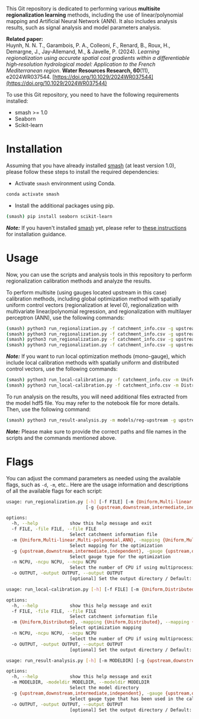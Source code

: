 This Git repository is dedicated to performing various **multisite regionalization learning** methods, including the use of linear/polynomial mapping and Artificial Neural Network (ANN). It also includes analysis results, such as signal analysis and model parameters analysis.

**Related paper:**  
Huynh, N. N. T., Garambois, P. A., Colleoni, F., Renard, B., Roux, H., Demargne, J., Jay‐Allemand, M., & Javelle, P. (2024). *Learning regionalization using accurate spatial cost gradients within a differentiable high‐resolution hydrological model: Application to the French Mediterranean region*. **Water Resources Research, 60**(11), e2024WR037544. [https://doi.org/10.1029/2024WR037544](https://doi.org/10.1029/2024WR037544)

To use this Git repository, you need to have the following requirements installed:
- smash >= 1.0
- Seaborn
- Scikit-learn

# Installation
Assuming that you have already installed [smash](https://github.com/DassHydro-dev/smash) (at least version 1.0), please follow these steps to install the required dependencies:
- Activate `smash` environment using Conda.
```bash
conda activate smash
```
- Install the additional packages using pip.
```bash
(smash) pip install seaborn scikit-learn 
```
**_Note:_**  If you haven't installed [smash](https://github.com/DassHydro-dev/smash) yet, please refer to [these instructions](https://smash.recover.inrae.fr/getting_started/index.html) for installation guidance.

# Usage
Now, you can use the scripts and analysis tools in this repository to perform regionalization calibration methods and analyze the results.

To perform multisite (using gauges located upstream in this case) calibration methods, including global optimization method with spatially uniform control vectors (regionalization at level 0), regionalization with multivariate linear/polynomial regression, and regionalization with multilayer perceptron (ANN), use the following commands:
```bash
(smash) python3 run_regionalization.py -f catchment_info.csv -g upstream -m Uniform -o models/reg-upstream
(smash) python3 run_regionalization.py -f catchment_info.csv -g upstream -m Multi-linear -o models/reg-upstream
(smash) python3 run_regionalization.py -f catchment_info.csv -g upstream -m Multi-polynomial -o models/reg-upstream
(smash) python3 run_regionalization.py -f catchment_info.csv -g upstream -m ANN -o models/reg-upstream
```

**_Note:_** If you want to run local optimization methods (mono-gauge), which include local calibration methods with spatially uniform and distributed control vectors, use the following commands:
```bash
(smash) python3 run_local-calibration.py -f catchment_info.csv -m Uniform -o models/local
(smash) python3 run_local-calibration.py -f catchment_info.csv -m Distributed -o models/local
```

To run analysis on the results, you will need additional files extracted from the model hdf5 file. 
You may refer to the notebook file for more details. Then, use the following command:
```bash
(smash) python3 run_result-analysis.py -m models/reg-upstream -g upstream -o figs
```

**_Note:_** Please make sure to provide the correct paths and file names in the scripts and the commands mentioned above. 

# Flags

You can adjust the command parameters as needed using the available flags, such as `-d`, `-m`, etc.. Here are the usage information and descriptions of all the available flags for each script:

```bash
usage: run_regionalization.py [-h] [-f FILE] [-m {Uniform,Multi-linear,Multi-polynomial,ANN}]
                              [-g {upstream,downstream,intermediate,independent}] [-n NCPU] [-o OUTPUT]

options:
  -h, --help            show this help message and exit
  -f FILE, -file FILE, --file FILE
                        Select catchment information file
  -m {Uniform,Multi-linear,Multi-polynomial,ANN}, -mapping {Uniform,Multi-linear,Multi-polynomial,ANN}, --mapping {Uniform,Multi-linear,Multi-polynomial,ANN}
                        Select mapping for the optimization
  -g {upstream,downstream,intermediate,independent}, -gauge {upstream,downstream,intermediate,independent}, --gauge {upstream,downstream,intermediate,independent}
                        Select gauge type for the optimization
  -n NCPU, -ncpu NCPU, --ncpu NCPU
                        Select the number of CPU if using multiprocessing
  -o OUTPUT, -output OUTPUT, --output OUTPUT
                        [optional] Set the output directory / Default: current directory
```

```bash
usage: run_local-calibration.py [-h] [-f FILE] [-m {Uniform,Distributed}] [-n NCPU] [-o OUTPUT]

options:
  -h, --help            show this help message and exit
  -f FILE, -file FILE, --file FILE
                        Select catchment information file
  -m {Uniform,Distributed}, -mapping {Uniform,Distributed}, --mapping {Uniform,Distributed}
                        Select optimization mapping
  -n NCPU, -ncpu NCPU, --ncpu NCPU
                        Select the number of CPU if using multiprocessing
  -o OUTPUT, -output OUTPUT, --output OUTPUT
                        [optional] Set the output directory / Default: current directory
```

```bash
usage: run_result-analysis.py [-h] [-m MODELDIR] [-g {upstream,downstream,intermediate,independent}] [-o OUTPUT]

options:
  -h, --help            show this help message and exit
  -m MODELDIR, -modeldir MODELDIR, --modeldir MODELDIR
                        Select the model directory
  -g {upstream,downstream,intermediate,independent}, -gauge {upstream,downstream,intermediate,independent}, --gauge {upstream,downstream,intermediate,independent}
                        Select gauge type that has been used in the calibration process
  -o OUTPUT, -output OUTPUT, --output OUTPUT
                        [optional] Set the output directory / Default: current directory
```
